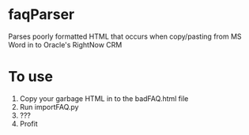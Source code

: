 # faqParser
Parses poorly formatted HTML that occurs when copy/pasting from MS Word in to Oracle's RightNow CRM

# To use
1. Copy your garbage HTML in to the badFAQ.html file
2. Run importFAQ.py
3. ???
4. Profit